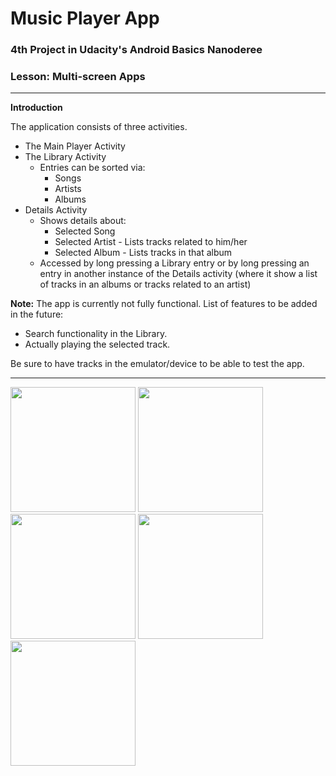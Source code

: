 
# Music Player App
### 4th Project in Udacity's Android Basics Nanoderee
### Lesson: Multi-screen Apps
-----

**Introduction**

The application consists of three activities.

 - The Main Player Activity
 - The Library Activity
	 - Entries can be sorted via:
		 - Songs
		 - Artists
		 - Albums
 - Details Activity
	 - Shows details about:
		 - Selected Song
		 - Selected Artist - Lists tracks related to him/her
		 - Selected Album - Lists tracks in that album
	 - Accessed by long pressing a Library entry or by long pressing an entry in another instance of the Details activity (where it show a list of tracks in an albums or tracks related to an artist)

**Note:**
The app is currently not fully functional.
List of features to be added in the future:

 - Search functionality in the Library.
 - Actually playing the selected track.

 Be sure to have tracks in the emulator/device to be able to test the app.

-----
<span>
<img src="https://i.imgur.com/3Uw5ucD.png" width="200" />
<img src="https://i.imgur.com/2wxUwxe.png" width="200" />
<img src="https://i.imgur.com/TDYUIWE.png" width="200" />
<img src="https://i.imgur.com/azlRFHE.png" width="200" />
<img src="https://i.imgur.com/3LJZdlU.png" width="200" />
</span>